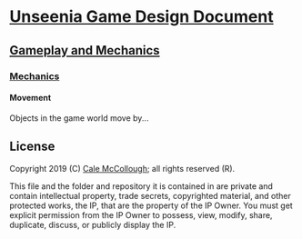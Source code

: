 # [Unseenia Game Design Document](../../readme.md)

## [Gameplay and  Mechanics](../readme.md)

### [Mechanics](./readme.md)

#### Movement

Objects in the game world move by...

## License

Copyright 2019 (C) [Cale McCollough](https://calemccollough.github.io); all rights reserved (R).

This file and the folder and repository it is contained in are private and contain intellectual property, trade secrets, copyrighted material, and other protected works, the IP, that are the property of the IP Owner. You must get explicit permission from the IP Owner to possess, view, modify, share, duplicate, discuss, or publicly display the IP.
